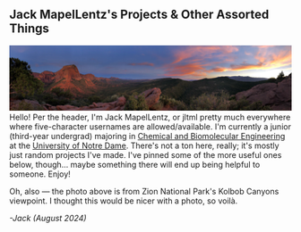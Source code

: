 ## Jack MapelLentz's Projects & Other Assorted Things
![Photo of a sunset in Zion National Park](https://github.com/jltml/jltml/blob/main/zion-sunset-small.jpeg)
Hello! Per the header, I'm Jack MapelLentz, or jltml pretty much everywhere where five-character usernames are allowed/available. I'm currently a junior (third-year undergrad) majoring in [Chemical and Biomolecular Engineering](https://cbe.nd.edu/) at the [University of Notre Dame](https://www.nd.edu/). There's not a ton here, really; it's mostly just random projects I've made. I've pinned some of the more useful ones below, though… maybe something there will end up being helpful to someone. Enjoy!

Oh, also — the photo above is from Zion National Park's Kolbob Canyons viewpoint. I thought this would be nicer with a photo, so voilà.

 *-Jack (August 2024)*
